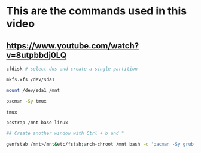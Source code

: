 # This are the commands used in this video
## https://www.youtube.com/watch?v=8utpbbdj0LQ

```bash
cfdisk # select dos and create a single partition

mkfs.xfs /dev/sda1

mount /dev/sda1 /mnt

pacman -Sy tmux

tmux

pcstrap /mnt base linux

## Create another window with Ctrl + b and "

genfstab /mnt>/mnt&etc/fstab;arch-chroot /mnt bash -c 'pacman -Sy grub;grub-install /dev/sda;grub-mkconfig -o /boot/grub/grub.cfg';reboot
```
